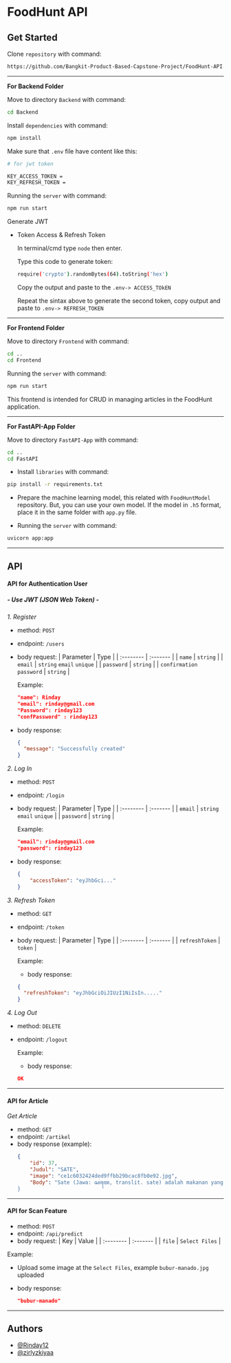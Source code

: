 # FoodHunt API

## Get Started
Clone `repository` with command: 
```bash
https://github.com/Bangkit-Product-Based-Capstone-Project/FoodHunt-API.git
```
---
**For Backend Folder**

Move to directory `Backend` with command:
```sh
cd Backend
```

Install `dependencies` with command:
```sh
npm install
```

Make sure that `.env` file have content like this:
```sh
# for jwt token

KEY_ACCESS_TOKEN = 
KEY_REFRESH_TOKEN =
```

Running the `server` with command:
```sh
npm run start
```
Generate JWT

* Token Access & Refresh Token
  
  In terminal/cmd type `node` then enter.
  
  Type this code to generate token: 
  ```sh
  require('crypto').randomBytes(64).toString('hex')
  ```
  Copy the output and paste to the `.env-> ACCESS_TOkEN`

  Repeat the sintax above to generate the second token, copy 
  output and paste to `.env-> REFRESH_TOKEN`
---
**For Frontend Folder**

Move to directory `Frontend` with command:
```sh
cd ..
cd Frontend
```
Running the `server` with command:
```sh
npm run start
```
This frontend is intended for CRUD in managing articles in the FoodHunt application.

---
**For FastAPI-App Folder**

Move to directory `FastAPI-App` with command:
```sh
cd ..
cd FastAPI
```
* Install `libraries` with command: 
```sh
pip install -r requirements.txt
```

* Prepare the machine learning model, this related with `FoodHuntModel` repository. But, you can use your own model. If the model in `.h5` format, place it in the same folder with `app.py` file.

* Running the `server` with command:
```sh
uvicorn app:app
```
---
## API

#### API for Authentication User

##### - Use JWT (JSON Web Token) -

 *1. Register*

  * method: `POST`
  * endpoint: `/users`
  * body request:
    | Parameter | Type     |
    | :-------- | :------- |
    | `name` | `string` |
    | `email` | `string` `email` `unique` |
    | `password` | `string` |
    | `confirmation password` | `string` |

    Example: 
    ```json
    "name": Rinday
    "email": rinday@gmail.com
    "Password": rinday123
    "confPassword" : rinday123
    ```

* body response:
    ```json
    {
      "message": "Successfully created"
    }
    ```

 *2. Log In*

  * method: `POST`
  * endpoint: `/login`
  * body request:
    | Parameter | Type     |
    | :-------- | :------- |
    | `email` | `string` `email` `unique` |
    | `password` | `string` |

    Example: 
    ```json
    "email": rinday@gmail.com
    "password": rinday123
    ```

  * body response:
    ```json
    {
        "accessToken": "eyJhbGci..."
    }
    ```

 *3. Refresh Token*
  * method: `GET`
  * endpoint: `/token`
  * body request:
    | Parameter | Type     |
    | :-------- | :------- |
    | `refreshToken` | `token` |

    Example: 

    * body response:
    ```json
    {
      "refreshToken": "eyJhbGciOiJIUzI1NiIsIn....."
    }
    ```

 *4. Log Out*
  * method: `DELETE`
  * endpoint: `/logout`

    Example: 
    * body response:
    ```json
    OK
    ```
---
#### API for Article

*Get Article*

  * method: `GET`
  * endpoint: `/artikel`
  * body response (example):
    ```json
    {
        "id": 37,
        "Judul": "SATE",
        "image": "ce1c6032424ded9ffbb29bcac8fb0e92.jpg",
        "Body": "Sate (Jawa: ꦱꦠꦺ, translit. sate) adalah makanan yang terbuat dari daging yang dipotong kecil-kecil dan ditusuk sedemikian rupa dengan tusukan  lidi tulang daun kelapa atau bambu, kemudian dipanggang menggunakan bara arang kayu. Sate disajikan dengan berbagai macam bumbu yang bergantung pada variasi resep sate.[9] Daging yang dijadikan sate antara lain daging ayam, kambing, domba
    }
    ```
---
#### API for Scan Feature
  * method: `POST`
  * endpoint: `/api/predict`
  * body request:
    | Key | Value     |
    | :-------- | :------- |
    | `file` | `Select Files` |

Example:

* Upload some image at the `Select Files`, example `bubur-manado.jpg` uploaded

 * body response:
    ```json
    "bubur-manado"
    ```
---
## Authors

- [@Rinday12](https://github.com/Rinday12)
- [@zirlyzkiyaa](https://github.com/zirlyzkiyaa)

